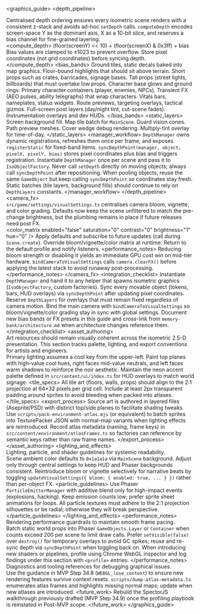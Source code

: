 <graphics_guide>
  <depth_pipeline>
    <summary>
      Centralised depth ordering ensures every isometric scene renders with a consistent z-stack and avoids ad-hoc
      `setDepth` calls. `computeDepth` encodes screen-space Y as the dominant axis, X as a 10-bit slice, and reserves a bias
      channel for fine-grained layering.
    </summary>
    <compute_depth>
      <formula>(floor(screenY) &lt;&lt; 10) + (floor(screenX) &amp; 0x3ff) + bias</formula>
      <notes>
        <note>Bias values are clamped to ±1023 to prevent overflow.</note>
        <note>Store pixel coordinates (not grid coordinates) before syncing depth.</note>
      </notes>
    </compute_depth>
    <bias_bands>
      <band name="TILE_BASE" value="0">Ground tiles, static decals baked into map graphics.</band>
      <band name="TILE_OVERLAY" value="48">Floor-bound highlights that should sit above terrain.</band>
      <band name="PROP_LOW" value="96">Short props such as crates, barricades, signage bases.</band>
      <band name="PROP_TALL" value="128">Tall props (street lights, billboards) that must overtake low props.</band>
      <band name="CHARACTER_BASE" value="160">Character base glows and ground rings.</band>
      <band name="CHARACTER" value="192">Primary character containers (player, enemies, NPCs).</band>
      <band name="EFFECT" value="224">Transient FX (AEO pulses, ability telegraphs) that wrap characters.</band>
      <band name="FLOATING_UI" value="256">Vitals bars, nameplates, status widgets.</band>
      <band name="PATH_PREVIEW" value="288">Route previews, targeting overlays, tactical gizmos.</band>
      <band name="OVERLAY" value="960">Full-screen post layers (day/night tint, cut-scene fades).</band>
      <band name="DEBUG" value="992">Instrumentation overlays and dev HUDs.</band>
    </bias_bands>
    <static_layers>
      <layer name="BACKDROP" value="-20">Screen background fill.</layer>
      <layer name="MAP_BASE" value="-5">Map tile batch for `MainScene`.</layer>
      <layer name="VISION_OVERLAY" value="2">Guard vision cones.</layer>
      <layer name="PATH_PREVIEW" value="4">Path preview meshes.</layer>
      <layer name="COVER_DEBUG" value="5">Cover wedge debug rendering.</layer>
      <layer name="DAY_NIGHT_OVERLAY" value="100">Multiply-tint overlay for time-of-day.</layer>
    </static_layers>
    <manager_workflow>
      <implementation file="the-getaway/src/game/utils/depth.ts">
        `DepthManager` owns dynamic registrations, refreshes them once per frame, and exposes `registerStatic` for fixed-band items.
      </implementation>
      <helper file="the-getaway/src/game/utils/depth.ts">`syncDepthPoint(manager, object, pixelX, pixelY, bias)` stores pixel coordinates plus bias and triggers registration.</helper>
      <guidelines>
        <item>Instantiate `DepthManager` once per scene and pass it to `IsoObjectFactory`.</item>
        <item>Never call `setDepth` directly on moving objects; always call `syncDepthPoint` after repositioning.</item>
        <item>When pooling objects, reuse the same `GameObject` but keep calling `syncDepthPoint` so coordinates stay fresh.</item>
        <item>Static batches (tile layers, background fills) should continue to rely on `DepthLayers` constants.</item>
      </guidelines>
    </manager_workflow>
  </depth_pipeline>
  <camera_fx>
    <summary>
      `src/game/settings/visualSettings.ts` centralises camera bloom, vignette, and color grading. Defaults now keep the scene unfiltered to match the pre-change brightness, but the plumbing remains in place if future releases need post FX.
    </summary>
    <defaults>
      <bloom enabled="false" color="0xffffff" offset="0,0" blurStrength="0" strength="0" steps="0" />
      <vignette enabled="false" focus="0.5,0.5" radius="1" strength="0" />
      <color_matrix enabled="false" saturation="0" contrast="0" brightness="1" hue="0" />
    </defaults>
    <api>
      <bind method="bindCameraToVisualSettings(camera)">Apply defaults and subscribe to future updates (call during `Scene.create`).</bind>
      <update method="updateVisualSettings(partial)">Override bloom/vignette/color matrix at runtime.</update>
      <reset method="resetVisualSettings()">Return to the default profile and notify listeners.</reset>
    </api>
    <performance_notes>
      <note>Reducing bloom strength or disabling it yields an immediate GPU cost win on mid-tier hardware.</note>
      <note>`bindCameraToVisualSettings` calls `camera.clearFX()` before applying the latest stack to avoid runaway post-processing.</note>
    </performance_notes>
  </camera_fx>
  <integration_checklist>
    <item>Instantiate `DepthManager` and hand it to any helper that spawns isometric graphics (`IsoObjectFactory`, custom factories).</item>
    <item>Sync every movable object (tokens, bars, HUD overlays) via `syncDepthPoint` after updating pixel coordinates.</item>
    <item>Reserve `DepthLayers` for overlays that must remain fixed regardless of camera motion.</item>
    <item>Bind the main camera with `bindCameraToVisualSettings` so bloom/vignette/color grading stay in sync with global settings.</item>
    <item>Document new bias bands or FX presets in this guide and cross-link from `memory-bank/architecture.md` when architecture changes reference them.</item>
  </integration_checklist>
  <asset_authoring>
    <summary>
      Art resources should remain visually coherent across the isometric 2.5-D presentation. This section tracks palette, lighting, and export conventions for artists and engineers.
    </summary>
    <palette>
      <note>Primary lighting assumes a cool key from the upper-left. Paint top planes with high-value cool hues, right faces mid-value neutrals, and left faces warm shadows to reinforce the noir aesthetic.</note>
      <note>Maintain the neon accent palette defined in `src/content/ui/index.ts` for HUD overlays to match world signage.</note>
    </palette>
    <tile_specs>
      <spec name="base_tile_size" value="64x32px">All tile art (floors, walls, props) should align to the 2:1 projection at 64×32 pixels per grid cell.</spec>
      <spec name="padding" value="2px">Include at least 2px transparent padding around sprites to avoid bleeding when packed into atlases.</spec>
    </tile_specs>
    <export_process>
      <step>Source art is authored in layered files (Aseprite/PSD) with distinct top/side planes to facilitate shading tweaks.</step>
      <step>Use `scripts/pack-environment-atlas.mjs` (or equivalent) to batch sprites into TexturePacker JSON with normal-map variants when lighting effects are reintroduced.</step>
      <step>Record atlas metadata (naming, frame keys) in `src/content/environment/atlasFrames.ts` so factories can reference by semantic keys rather than raw frame names.</step>
    </export_process>
  </asset_authoring>
  <lighting_and_effects>
    <summary>
      Lighting, particle, and shader guidelines for systemic readability.
    </summary>
    <ambient>
      <note>Scene ambient color defaults to `0x1a1a1a` via `MainScene` background. Adjust only through central settings to keep HUD and Phaser backgrounds consistent.</note>
      <note>Reintroduce bloom or vignette selectively for narrative beats by toggling `updateVisualSettings({ bloom: { enabled: true, ... } })` rather than per-object FX.</note>
    </ambient>
    <particle_guidelines>
      <guideline>Use Phaser `ParticleEmitterManager` with additive blend only for high-impact events (explosions, hacking). Keep emission counts low; prefer sprite sheet animations for loops.</guideline>
      <guideline>All particle textures must adhere to the 2:1 projection silhouettes or be radial; otherwise they will break perspective.</guideline>
    </particle_guidelines>
  </lighting_and_effects>
  <performance_notes>
    <summary>
      Rendering performance guardrails to maintain smooth frame pacing.
    </summary>
    <rule>Batch static world props into Phaser `GameObjects.Layer` or `Container` when counts exceed 200 per scene to limit draw calls.</rule>
    <rule>Prefer `setVisible(false)` over `destroy()` for temporary overlays to avoid GC spikes; reuse and re-sync depth via `syncDepthPoint` when toggling back on.</rule>
    <rule>When introducing new shaders or pipelines, profile using Chrome WebGL inspector and log findings under this section with `<profile>` entries.</rule>
  </performance_notes>
  <tooling>
    <summary>
      Diagnostics and tooling references for debugging graphical issues.
    </summary>
    <utility name="Context Loss Harness">Use the guidance in MVP Step 34.8 (`WEBGL_lose_context`) to ensure new rendering features survive context resets.</utility>
    <utility name="Atlas Inspector">`scripts/dump-atlas-metadata.ts` enumerates atlas frames and highlights missing normal maps; update when new atlases are introduced.</utility>
    <future_work>
      <item>Rebuild the SpectorJS walkthrough previously drafted (MVP Step 34.9) once the profiling playbook is reinstated in Post-MVP scope.</item>
    </future_work>
  </tooling>
</graphics_guide>
